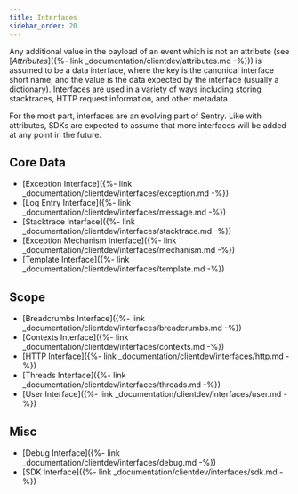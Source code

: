 ```yaml
---
title: Interfaces
sidebar_order: 20
---
```


Any additional value in the payload of an event which is not an attribute (see
[_Attributes_]({%- link _documentation/clientdev/attributes.md -%})) is assumed
to be a data interface, where the key is the canonical interface short name, and
the value is the data expected by the interface (usually a dictionary).
Interfaces are used in a variety of ways including storing stacktraces, HTTP
request information, and other metadata.

For the most part, interfaces are an evolving part of Sentry. Like with
attributes, SDKs are expected to assume that more interfaces will be added at
any point in the future.

## Core Data

- [Exception Interface]({%- link _documentation/clientdev/interfaces/exception.md -%})
- [Log Entry Interface]({%- link _documentation/clientdev/interfaces/message.md -%})
- [Stacktrace Interface]({%- link _documentation/clientdev/interfaces/stacktrace.md -%})
- [Exception Mechanism Interface]({%- link _documentation/clientdev/interfaces/mechanism.md -%})
- [Template Interface]({%- link _documentation/clientdev/interfaces/template.md -%})

## Scope

- [Breadcrumbs Interface]({%- link _documentation/clientdev/interfaces/breadcrumbs.md -%})
- [Contexts Interface]({%- link _documentation/clientdev/interfaces/contexts.md -%})
- [HTTP Interface]({%- link _documentation/clientdev/interfaces/http.md -%})
- [Threads Interface]({%- link _documentation/clientdev/interfaces/threads.md -%})
- [User Interface]({%- link _documentation/clientdev/interfaces/user.md -%})

## Misc

- [Debug Interface]({%- link _documentation/clientdev/interfaces/debug.md -%})
- [SDK Interface]({%- link _documentation/clientdev/interfaces/sdk.md -%})
